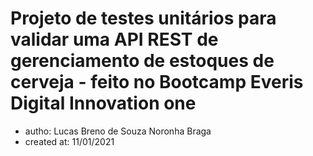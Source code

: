 # Projeto de testes unitários para validar uma API REST de gerenciamento de estoques de cerveja - feito no Bootcamp Everis Digital Innovation one

- autho: Lucas Breno de Souza Noronha Braga
- created at: 11/01/2021
